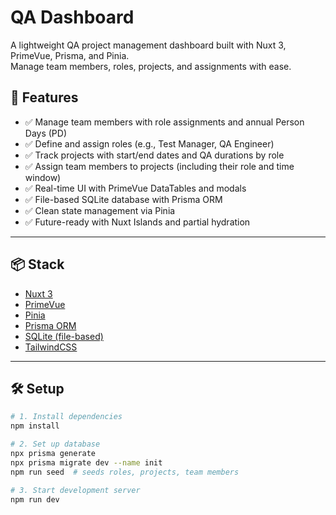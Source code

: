 # QA Dashboard

A lightweight QA project management dashboard built with Nuxt 3, PrimeVue, Prisma, and Pinia.  
Manage team members, roles, projects, and assignments with ease.

## 🚀 Features

- ✅ Manage team members with role assignments and annual Person Days (PD)
- ✅ Define and assign roles (e.g., Test Manager, QA Engineer)
- ✅ Track projects with start/end dates and QA durations by role
- ✅ Assign team members to projects (including their role and time window)
- ✅ Real-time UI with PrimeVue DataTables and modals
- ✅ File-based SQLite database with Prisma ORM
- ✅ Clean state management via Pinia
- ✅ Future-ready with Nuxt Islands and partial hydration

---

## 📦 Stack

- [Nuxt 3](https://nuxt.com/)
- [PrimeVue](https://primevue.org/)
- [Pinia](https://pinia.vuejs.org/)
- [Prisma ORM](https://www.prisma.io/)
- [SQLite (file-based)](https://www.sqlite.org/index.html)
- [TailwindCSS](https://tailwindcss.com/)

---

## 🛠 Setup

```bash
# 1. Install dependencies
npm install

# 2. Set up database
npx prisma generate
npx prisma migrate dev --name init
npm run seed  # seeds roles, projects, team members

# 3. Start development server
npm run dev


